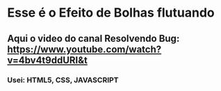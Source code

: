 # Esse é o Efeito de Bolhas flutuando
## Aqui o video do canal Resolvendo Bug: https://www.youtube.com/watch?v=4bv4t9ddURI&t
### Usei: HTML5, CSS, JAVASCRIPT